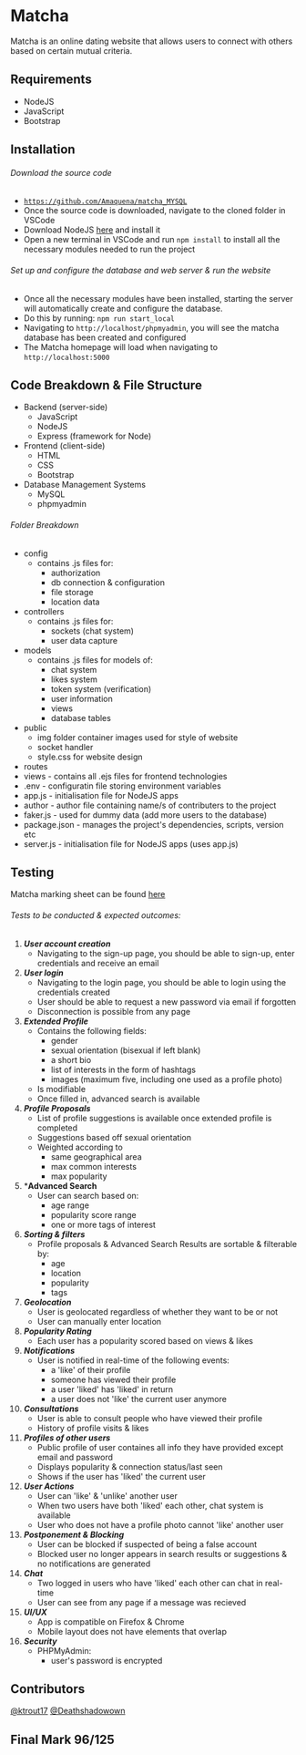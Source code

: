 # Matcha
Matcha is an online dating website that allows users to connect with others based on certain mutual criteria.

## Requirements
- NodeJS
- JavaScript
- Bootstrap

## Installation
###### Download the source code
- [```https://github.com/Amaquena/matcha_MYSQL```](https://github.com/Amaquena/matcha_MYSQL)
- Once the source code is downloaded, navigate to the cloned folder in VSCode
- Download NodeJS [here](https://nodejs.org/en/download/) and install it
- Open a new terminal in VSCode and run ```npm install``` to install all the necessary modules needed to run the project

###### Set up and configure the database and web server & run the website
- Once all the necessary modules have been installed, starting the server will automatically create and configure the database.
- Do this by running: ```npm run start_local```
- Navigating to ```http://localhost/phpmyadmin```, you will see the matcha database has been created and configured
- The Matcha homepage will load when navigating to ```http://localhost:5000```

## Code Breakdown & File Structure
- Backend (server-side)
    - JavaScript
    - NodeJS
    - Express (framework for Node)
- Frontend (client-side)
    - HTML
    - CSS
    - Bootstrap
- Database Management Systems
    - MySQL
    - phpmyadmin

###### Folder Breakdown
- config
    - contains .js files for:
        - authorization
        - db connection & configuration 
        - file storage
        - location data
- controllers
    - contains .js files for:
        - sockets (chat system)
        - user data capture
- models
    - contains .js files for models of:
        - chat system
        - likes system
        - token system (verification)
        - user information
        - views
        - database tables
- public
    - img folder container images used for style of website
    - socket handler
    - style.css for website design
- routes
- views - contains all .ejs files for frontend technologies
- .env - configuratin file storing environment variables
- app.js - initialisation file for NodeJS apps
- author - author file containing name/s of contributers to the project
- faker.js - used for dummy data (add more users to the database)
- package.json - manages the project's dependencies, scripts, version etc
- server.js - initialisation file for NodeJS apps (uses app.js)

## Testing
Matcha marking sheet can be found [here](https://github.com/wethinkcode-students/web/blob/master/2%20-%20matcha/matcha.markingsheet.pdf)
###### Tests to be conducted & expected outcomes:
1. ***User account creation***
    - Navigating to the sign-up page, you should be able to sign-up, enter credentials and receive an email 
2. ***User login***
    - Navigating to the login page, you should be able to login using the credentials created
    - User should be able to request a new password via email if forgotten
    - Disconnection is possible from any page
3. ***Extended Profile***
    - Contains the following fields:
        - gender
        - sexual orientation (bisexual if left blank)
        - a short bio
        - list of interests in the form of hashtags
        - images (maximum five, including one used as a profile photo)
    - Is modifiable
    - Once filled in, advanced search is available
4. ***Profile Proposals***
    - List of profile suggestions is available once extended profile is completed
    - Suggestions based off sexual orientation
    - Weighted according to
        - same geographical area
        - max common interests
        - max popularity
5. ***Advanced Search**
    - User can search based on:
        - age range
        - popularity score range
        - one or more tags of interest
6. ***Sorting & filters***
    - Profile proposals & Advanced Search Results are sortable & filterable by:
        - age
        - location
        - popularity
        - tags
7. ***Geolocation***
    - User is geolocated regardless of whether they want to be or not 
    - User can manually enter location
8. ***Popularity Rating***
    - Each user has a popularity scored based on views & likes
9. ***Notifications***
    - User is notified in real-time of the following events:
        - a 'like' of their profile
        - someone has viewed their profile
        - a user 'liked' has 'liked' in return
        - a user does not 'like' the current user anymore
10. ***Consultations***
    - User is able to consult people who have viewed their profile
    - History of profile visits & likes
11. ***Profiles of other users***
    - Public profile of user containes all info they have provided except email and password
    - Displays popularity & connection status/last seen
    - Shows if the user has 'liked' the current user
12. ***User Actions***
    - User can 'like' & 'unlike' another user
    - When two users have both 'liked' each other, chat system is available
    - User who does not have a profile photo cannot 'like' another user
13. ***Postponement & Blocking***
    - User can be blocked if suspected of being a false account
    - Blocked user no longer appears in search results or suggestions & no notifications are generated
14. ***Chat***
    - Two logged in users who have 'liked' each other can chat in real-time
    - User can see from any page if a message was recieved
15. ***UI/UX***
    - App is compatible on Firefox & Chrome
    - Mobile layout does not have elements that overlap
16. ***Security***
    - PHPMyAdmin:
        - user's password is encrypted

## Contributors
[@ktrout17](https://github.com/ktrout17) [@Deathshadowown](https://github.com/Deathshadowown)
## Final Mark 96/125
